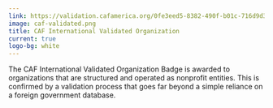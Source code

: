 ```yaml
---
link: https://validation.cafamerica.org/0fe3eed5-8382-490f-b01c-716d9d33f0bb#acc.5ogDt4WB
image: caf-validated.png
title: CAF International Validated Organization
current: true
logo-bg: white
---
```

The CAF International Validated Organization Badge is awarded to organizations that are structured and operated as nonprofit entities. This is confirmed by a validation process that goes far beyond a simple reliance on a foreign government database.
